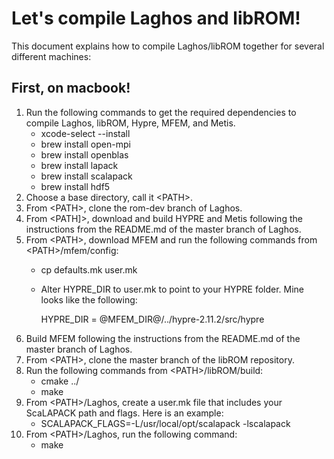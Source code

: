 # Let's compile Laghos and libROM!

This document explains how to compile Laghos/libROM together for several different machines:

## First, on macbook!

1. Run the following commands to get the required dependencies to compile Laghos, libROM, Hypre, MFEM, and Metis.
   * xcode-select --install
   * brew install open-mpi
   * brew install openblas
   * brew install lapack
   * brew install scalapack
   * brew install hdf5
2. Choose a base directory, call it \<PATH\>.
3. From \<PATH\>, clone the rom-dev branch of Laghos.
4. From \<PATH]>, download and build HYPRE and Metis following the instructions from the README.md of the master branch of Laghos.
5. From \<PATH\>, download MFEM and run the following commands from \<PATH\>/mfem/config:
   * cp defaults.mk user.mk
   * Alter HYPRE_DIR to user.mk to point to your HYPRE folder. Mine looks like the following:

      HYPRE_DIR = @MFEM_DIR@/../hypre-2.11.2/src/hypre
6. Build MFEM following the instructions from the README.md of the master branch of Laghos.
7. From \<PATH\>, clone the master branch of the libROM repository.
8. Run the following commands from \<PATH\>/libROM/build:
   * cmake ../
   * make
9. From \<PATH\>/Laghos, create a user.mk file that includes your ScaLAPACK path and flags. Here is an example:
   * SCALAPACK_FLAGS=-L/usr/local/opt/scalapack -lscalapack       
10. From \<PATH\>/Laghos, run the following command:
      * make
